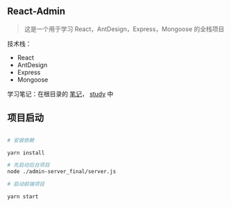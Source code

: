## React-Admin

> 这是一个用于学习 React，AntDesign，Express，Mongoose 的全栈项目

技术栈：

- React
- AntDesign
- Express
- Mongoose

学习笔记：在根目录的 [笔记](./笔记.md)， [study](./study.md) 中


## 项目启动

```bash

# 安装依赖

yarn install

# 先启动后台项目
node ./admin-server_final/server.js

# 启动前端项目

yarn start

```

